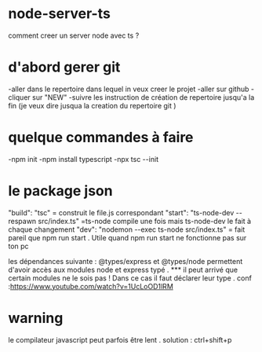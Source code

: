 # node-server-ts

comment creer un server node avec ts ?

# d'abord gerer git 
-aller dans le repertoire dans lequel in veux creer le projet 
-aller sur github 
-cliquer sur "NEW"
-suivre les instruction de création de repertoire jusqu'a la fin (je veux dire jusqua la creation du repertoire git )

# quelque commandes à faire 
-npm init
-npm install typescript
-npx tsc --init


# le package json
"build": "tsc" 
    = construit le file.js correspondant
"start": "ts-node-dev --respawn src/index.ts"
    =ts-node compile une fois mais ts-node-dev le fait à chaque changement 
"dev": "nodemon --exec ts-node src/index.ts"
    = fait pareil que npm run start . Utile quand npm run start ne fonctionne pas sur ton pc


les dépendances suivante : @types/express et @types/node  permettent d'avoir accès aux modules node et express typé .
*** il peut arrivé que certain modules ne le sois pas ! Dans ce cas il faut déclarer leur type . conf :https://www.youtube.com/watch?v=1UcLoOD1lRM


# warning

le compilateur javascript peut parfois être lent . solution : ctrl+shift+p 